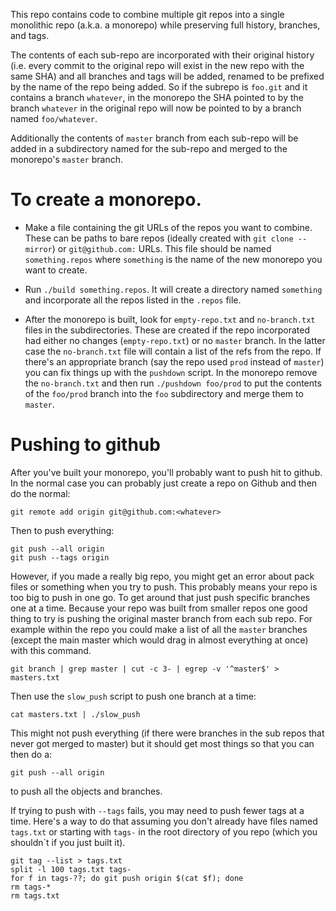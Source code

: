 This repo contains code to combine multiple git repos into a single monolithic repo (a.k.a. a monorepo) while preserving full history, branches, and tags.

The contents of each sub-repo are incorporated with their original history (i.e. every commit to the original repo will exist in the new repo with the same SHA) and all branches and tags will be added, renamed to be prefixed by the name of the repo being added. So if the subrepo is `foo.git` and it contains a branch `whatever`, in the monorepo the SHA pointed to by the branch `whatever` in the original repo will now be pointed to by a branch named `foo/whatever`.

Additionally the contents of `master` branch from each sub-repo will be added in a subdirectory named for the sub-repo and merged to the monorepo's `master` branch.

# To create a monorepo.

- Make a file containing the git URLs of the repos you want to
  combine. These can be paths to bare repos (ideally created with `git
  clone --mirror`) or `git@github.com:` URLs. This file should be
  named `something.repos` where `something` is the name of the new
  monorepo you want to create.

- Run `./build something.repos`. It will create a directory named
  `something` and incorporate all the repos listed in the `.repos`
  file.

- After the monorepo is built, look for `empty-repo.txt` and
  `no-branch.txt` files in the subdirectories. These are created if
  the repo incorporated had either no changes (`empty-repo.txt`) or no
  `master` branch. In the latter case the `no-branch.txt` file will
  contain a list of the refs from the repo. If there's an appropriate
  branch (say the repo used `prod` instead of `master`) you can fix
  things up with the `pushdown` script. In the monorepo remove the
  `no-branch.txt` and then run `./pushdown foo/prod` to put the
  contents of the `foo/prod` branch into the `foo` subdirectory and
  merge them to `master`.


# Pushing to github

After you've built your monorepo, you'll probably want to push hit to
github. In the normal case you can probably just create a repo on
Github and then do the normal:

```
git remote add origin git@github.com:<whatever>
```

Then to push everything:

```
git push --all origin
git push --tags origin
```

However, if you made a really big repo, you might get an error about
pack files or something when you try to push. This probably means your
repo is too big to push in one go. To get around that just push
specific branches one at a time. Because your repo was built from
smaller repos one good thing to try is pushing the original master
branch from each sub repo. For example within the repo you could make
a list of all the `master` branches (except the main master which
would drag in almost everything at once) with this command.

```
git branch | grep master | cut -c 3- | egrep -v '^master$' > masters.txt
```


Then use the `slow_push` script to push one branch at a time:

```
cat masters.txt | ./slow_push
```

This might not push everything (if there were branches in the sub
repos that never got merged to master) but it should get most things
so that you can then do a:

```
git push --all origin
```

to push all the objects and branches.

If trying to push with `--tags` fails, you may need to push fewer tags
at a time. Here's a way to do that assuming you don't already have
files named `tags.txt` or starting with `tags-` in the root directory
of you repo (which you shouldn`t if you just built it).

```
git tag --list > tags.txt
split -l 100 tags.txt tags-
for f in tags-??; do git push origin $(cat $f); done
rm tags-*
rm tags.txt
```
